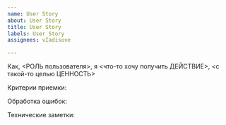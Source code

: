 ```yaml
---
name: User Story
about: User Story
title: User Story
labels: User Story
assignees: vIadisove

---
```


Как, <РОЛЬ пользователя>, я <что-то хочу получить ДЕЙСТВИЕ>, <с такой-то целью ЦЕННОСТЬ>

Критерии приемки:

Обработка ошибок:

Технические заметки:
